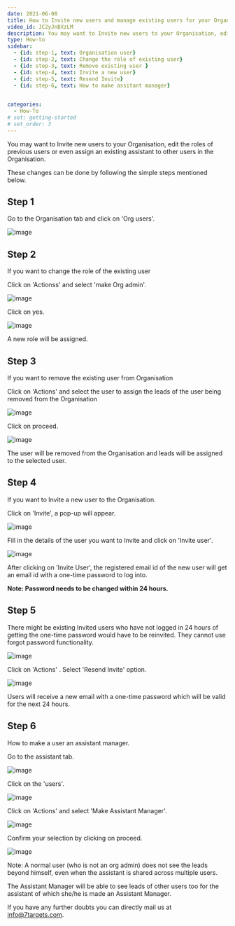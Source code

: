 ```yaml
---
date: 2021-06-08
title: How to Invite new users and manage existing users for your Organisation
video_id: JC2yJnBXzLM
description: You may want to Invite new users to your Organisation, edit the roles of previous users or even assign an existing assistant to other users in the Organisation
type: How-to
sidebar:
  - {id: step-1, text: Organisation user}
  - {id: step-2, text: Change the role of existing user}
  - {id: step-3, text: Remove existing user }
  - {id: step-4, text: Invite a new user}
  - {id: step-5, text: Resend Invite}
  - {id: step-6, text: How to make assitant manager}
  

categories:
  - How-To
# set: getting-started
# set_order: 3
---
```



You may want to Invite new users to your Organisation, edit the roles of previous users or even assign an existing assistant to other users in the Organisation.

These changes can be done by following the simple steps mentioned below.

## Step 1

Go to the Organisation tab and click on 'Org users'.

![image](../../images/Invite-1.png)


## Step 2

If you want to change the role of the existing user
 
Click on 'Actionss' and select 'make Org admin'.


![image](../../images/Invite-2.png)

Click on yes.

![image](../../images/Invite-3.png)

A new role will be assigned.

## Step 3

If you want to remove the existing user from Organisation 

Click on 'Actions' and select the user to assign the leads of the user being removed from the Organisation

![image](../../images/Invite-4.png)

Click on proceed.

![image](../../images/Invite-5.png)

 The user will be removed from the Organisation and leads will be assigned to the selected user.


## Step 4

If you want to Invite a new user to the Organisation.

Click on 'Invite', a pop-up will appear.

![image](../../images/Invite-6.png)

Fill in the details of the user you want to Invite and click on 'Invite user'.

![image](../../images/Invite-7.png)

After clicking on 'Invite User', the registered email id of the new user will get an email id with a one-time password to log into.

**Note: Password needs to be changed within 24 hours.**


## Step 5

There might be existing Invited users who have not logged in 24 hours of getting the one-time password would have to be reinvited. They cannot use forgot password functionality.

![image](../../images/Invite-8.png)

Click on 'Actions' . Select 'Resend Invite' option.

![image](../../images/Invite-9)

Users will receive a new email with a one-time password which will be valid for the next 24 hours.



## Step 6

How to make a user an assistant manager.

Go to the assistant tab.

![image](../../images/Invite-10.png)

Click on the 'users'.

![image](../../images/Invite-11.png)

Click on 'Actions' and select 'Make Assistant Manager'.

![image](../../images/Invite-12.png)

Confirm your selection by clicking on proceed.

![image](../../images/Invite-13.png)

Note:  A normal user (who is not an org admin) does not see the leads beyond himself, even when the assistant is shared across multiple users.

The Assistant Manager will be able to see leads of other users too for the assistant of which she/he is made an Assistant Manager.

If you have any further doubts you can directly mail us at info@7targets.com.